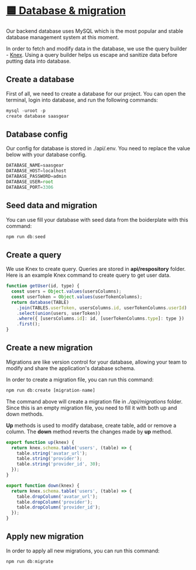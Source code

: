 # [:blue_square: Database & migration](https://github.com/JSLancerTeam/saasgear/docs/database.md)
Our backend database uses MySQL which is the most popular and stable database management system at this moment. 

In order to fetch and modify data in the database, we use the query builder - [Knex](http://knexjs.org/). Using a query builder helps us escape and sanitize data before putting data into database.

## Create a database

First of all, we need to create a database for our project. You can open the terminal, login into database, and run the following commands:

```jsx
mysql -uroot -p
create database saasgear 
```

## Database config

Our config for database is stored in ./api/.env. You need to replace the value below with your database config.

```jsx
DATABASE_NAME=saasgear
DATABASE_HOST=localhost
DATABASE_PASSWORD=admin
DATABASE_USER=root
DATABASE_PORT=3306
```

## Seed data and migration

You can use fill your database with seed data from the boiderplate with this command:

```jsx
npm run db:seed
```

## Create a query

We use Knex to create query. Queries are stored in **api/respository** folder. Here is an example Knex command to create query to get user data.

```jsx
function getUser(id, type) {
  const users = Object.values(usersColumns);
  const userToken = Object.values(userTokenColumns);
  return database(TABLE)
    .join(TABLES.userToken, usersColumns.id, userTokenColumns.userId)
    .select(union(users, userToken))
    .where({ [usersColumns.id]: id, [userTokenColumns.type]: type })
    .first();
}
```

## Create a new migration

Migrations are like version control for your database, allowing your team to modify and share the application's database schema.

In order to create a migration file, you can run this command:

```jsx
npm run db:create [migration-name]
```

The command above will create a migration file in *./api/migrations* folder. Since this is an empty migration file, you need to fill it with both up and down methods.

**Up** methods is used to modify database, create table, add or remove a column. The **down** method reverts the changes made by **up** method.

```jsx
export function up(knex) {
  return knex.schema.table('users', (table) => {
    table.string('avatar_url');
    table.string('provider');
    table.string('provider_id', 30);
  });
}

export function down(knex) {
  return knex.schema.table('users', (table) => {
    table.dropColumn('avatar_url');
    table.dropColumn('provider');
    table.dropColumn('provider_id');
  });
}
```

## Apply new migration

In order to apply all new migrations, you can run this command:

```jsx
npm run db:migrate
```
